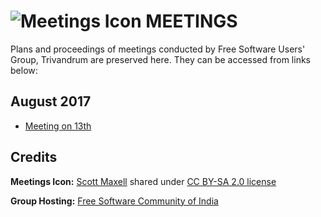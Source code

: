 # ![Meetings Icon](https://farm3.staticflickr.com/2161/2181400330_bb5a34e3bf_q.jpg) MEETINGS

Plans and proceedings of meetings conducted by Free Software Users' Group, Trivandrum are
preserved here. They can be accessed from links below:

## August 2017
- [Meeting on 13th](2017-08-13)

## Credits
**Meetings Icon:** [Scott Maxell](https://thegoldguys.blogspot.in/) shared under
[CC BY-SA 2.0 license](https://creativecommons.org/licenses/by-sa/2.0/)

**Group Hosting:** [Free Software Community of India](https://wiki.fsci.org.in/index.php?title=Main_Page)
